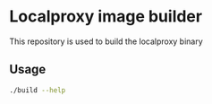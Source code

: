 # Localproxy image builder
This repository is used to build the localproxy binary

## Usage
```bash
./build --help
```